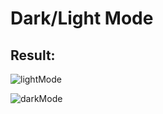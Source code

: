 # Dark/Light Mode

## Result: 

![lightMode](https://user-images.githubusercontent.com/79934626/130339916-aa17ebc5-c7d0-4c54-ab90-ff1adf7fcb31.PNG)

![darkMode](https://user-images.githubusercontent.com/79934626/130339909-df8bfbf1-d21c-413f-8d75-8adf07b9e575.PNG)